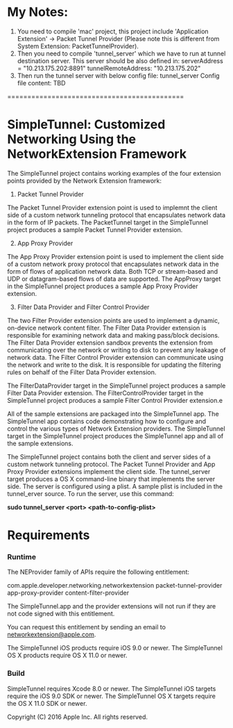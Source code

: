 # My Notes:

1) You need to compile 'mac' project, this project include 'Application Extension' -> Packet Tunnel Provider (Please note this is different from System Extension: PacketTunnelProvider). 
2) Then you need to compile 'tunnel_server' which we have to run at tunnel destination server. This server should be also defined in:
	serverAddress = "10.213.175.202:8891"
	tunnelRemoteAddress: "10.213.175.202"
3) Then run the tunnel server with below config file:
	tunnel_server <port> <config-file>
	Config file content: TBD
	
============================================

# SimpleTunnel: Customized Networking Using the NetworkExtension Framework

The SimpleTunnel project contains working examples of the four extension points provided by the Network Extension framework:

1. Packet Tunnel Provider

The Packet Tunnel Provider extension point is used to implemnt the client side of a custom network tunneling protocol that encapsulates network data in the form of IP packets. The PacketTunnel target in the SimpleTunnel project produces a sample Packet Tunnel Provider extension.

2. App Proxy Provider

The App Proxy Provider extension point is used to implement the client side of a custom network proxy protocol that encapsulates network data in the form of flows of application network data. Both TCP or stream-based and UDP or datagram-based flows of data are supported. The AppProxy target in the SimpleTunnel project produces a sample App Proxy Provider extension.

3. Filter Data Provider and Filter Control Provider

The two Filter Provider extension points are used to implement a dynamic, on-device network content filter. The Filter Data Provider extension is responsible for examining network data and making pass/block decisions. The Filter Data Provider extension sandbox prevents the extension from communicating over the network or writing to disk to prevent any leakage of network data. The Filter Control Provider extension can communicate using the network and write to the disk. It is responsible for updating the filtering rules on behalf of the Filter Data Provider extension.

The FilterDataProvider target in the SimpleTunnel project produces a sample Filter Data Provider extension. The FilterControlProvider target in the SimpleTunnel project produces a sample Filter Control Provider extension.e

All of the sample extensions are packaged into the SimpleTunnel app. The SimpleTunnel app contains code demonstrating how to configure and control the various types of Network Extension providers. The SimpleTunnel target in the SimpleTunnel project produces the SimpleTunnel app and all of the sample extensions.

The SimpleTunnel project contains both the client and server sides of a custom network tunneling protocol. The Packet Tunnel Provider and App Proxy Provider extensions implement the client side. The tunnel_server target produces a OS X command-line binary that implements the server side. The server is configured using a plist. A sample plist is included in the tunnel_erver source. To run the server, use this command:

**sudo tunnel_server \<port\> \<path-to-config-plist\>**
	
	

# Requirements

### Runtime

The NEProvider family of APIs require the following entitlement:

<key>com.apple.developer.networking.networkextension</key>
<array>
	<string>packet-tunnel-provider</string>
	<string>app-proxy-provider</string>
	<string>content-filter-provider</string>
</array>
</plist>

The SimpleTunnel.app and the provider extensions will not run if they are not code signed with this entitlement.

You can request this entitlement by sending an email to networkextension@apple.com.

The SimpleTunnel iOS products require iOS 9.0 or newer.
The SimpleTunnel OS X products require OS X 11.0 or newer.

### Build

SimpleTunnel requires Xcode 8.0 or newer.
The SimpleTunnel iOS targets require the iOS 9.0 SDK or newer.
The SimpleTunnel OS X targets require the OS X 11.0 SDK or newer.

Copyright (C) 2016 Apple Inc. All rights reserved.
